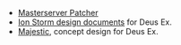 * [Masterserver Patcher](https://deusexhq.github.io/files/dxmsfix.exe)
* [Ion Storm design documents](https://deusexhq.github.io/files/design_doc_ion_storm.pdf) for Deus Ex.
* [Majestic](https://deusexhq.github.io/files/majestic.pdf), concept design for Deus Ex. 
